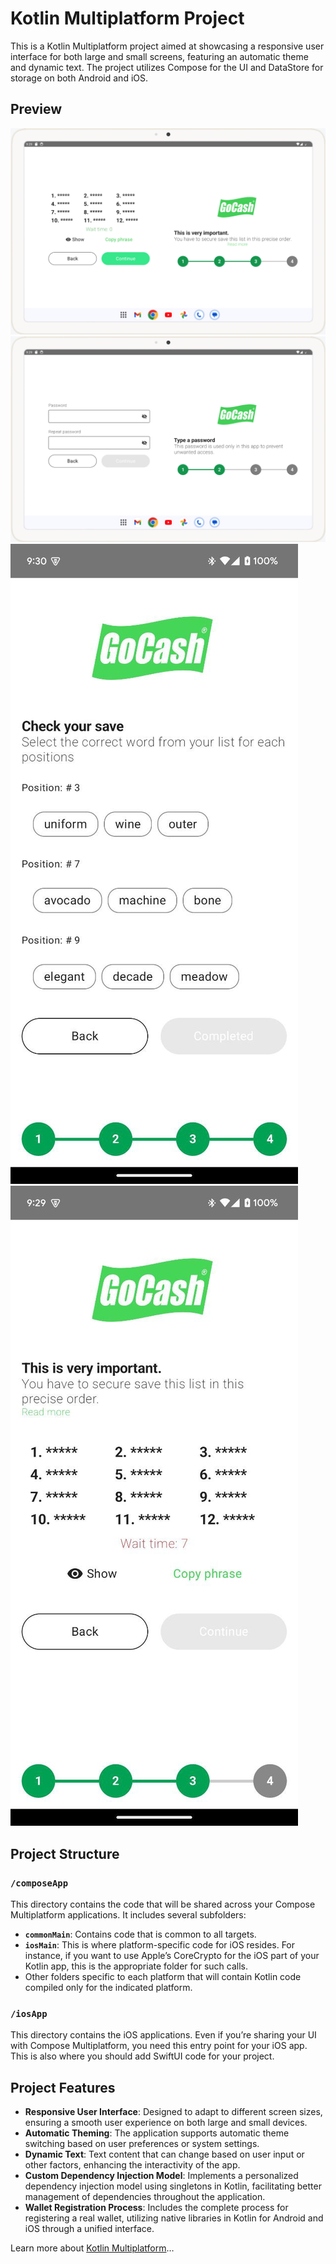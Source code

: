 # Kotlin Multiplatform Project

This is a Kotlin Multiplatform project aimed at showcasing a responsive user interface for both large and small screens, featuring an automatic theme and dynamic text. The project utilizes Compose for the UI and DataStore for storage on both Android and iOS.

## Preview

![Big Screen 1](pictures/big_1.png)
![Big Screen 2](pictures/big_2.png)
![Small Screen 1](pictures/small_1.jpg)
![Small Screen 2](pictures/small_2.jpg)

## Project Structure

### `/composeApp`
This directory contains the code that will be shared across your Compose Multiplatform applications. It includes several subfolders:

- **`commonMain`**: Contains code that is common to all targets.
- **`iosMain`**: This is where platform-specific code for iOS resides. For instance, if you want to use Apple’s CoreCrypto for the iOS part of your Kotlin app, this is the appropriate folder for such calls.
- Other folders specific to each platform that will contain Kotlin code compiled only for the indicated platform.

### `/iosApp`
This directory contains the iOS applications. Even if you’re sharing your UI with Compose Multiplatform, you need this entry point for your iOS app. This is also where you should add SwiftUI code for your project.

## Project Features

- **Responsive User Interface**: Designed to adapt to different screen sizes, ensuring a smooth user experience on both large and small devices.
- **Automatic Theming**: The application supports automatic theme switching based on user preferences or system settings.
- **Dynamic Text**: Text content that can change based on user input or other factors, enhancing the interactivity of the app.
- **Custom Dependency Injection Model**: Implements a personalized dependency injection model using singletons in Kotlin, facilitating better management of dependencies throughout the application.
- **Wallet Registration Process**: Includes the complete process for registering a real wallet, utilizing native libraries in Kotlin for Android and iOS through a unified interface.

Learn more about [Kotlin Multiplatform](https://www.jetbrains.com/help/kotlin/multiplatform-dev/get-started.html)…
